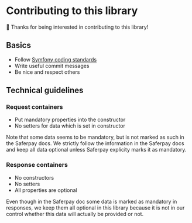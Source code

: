 # Contributing to this library

🎉  Thanks for being interested in contributing to this library!

## Basics

* Follow [Symfony coding standards](http://symfony.com/doc/current/contributing/code/standards.html)
* Write useful commit messages
* Be nice and respect others

## Technical guidelines

### Request containers

* Put mandatory properties into the constructor
* No setters for data which is set in constructor

Note that some data seems to be mandatory, but is not marked as such in the Saferpay docs. We strictly follow the
information in the Saferpay docs and keep all data optional unless Saferpay explicity marks
it as mandatory.

### Response containers

* No constructors
* No setters
* All properties are optional

Even though in the Saferpay doc some data is marked as mandatory in responses, we keep them all optional in this
library because it is not in our control whether this data will actually be provided or not.

